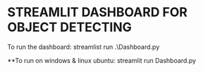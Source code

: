 # STREAMLIT DASHBOARD FOR OBJECT DETECTING

To run the dashboard:
  streamlist run .\Dashboard.py

**To run on windows & linux ubuntu:
  streamlit run Dashboard.py